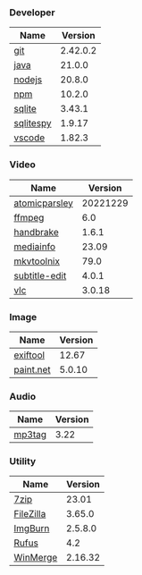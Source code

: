 
### Developer
Name                                                                       | Version
----                                                                       | -------
[git](https://github.com/git-for-windows/git/releases)                     | 2.42.0.2
[java](https://www.oracle.com/java/technologies/downloads/)                | 21.0.0
[nodejs](https://nodejs.org/en/download/current/)                          | 20.8.0
[npm](https://github.com/npm/cli)                                          | 10.2.0
[sqlite](http://www.sqlite.org/download.html)                              | 3.43.1
[sqlitespy](http://www.yunqa.de/delphi/doku.php/products/sqlitespy/index)  | 1.9.17
[vscode](https://code.visualstudio.com/updates)                            | 1.82.3

### Video
Name                                                                       | Version
----                                                                       | -------
[atomicparsley](https://github.com/wez/atomicparsley)                      | 20221229
[ffmpeg](http://www.ffmpeg.org/download.html)                              | 6.0
[handbrake](http://handbrake.fr/downloads.php)                             | 1.6.1
[mediainfo](http://mediaarea.net/us/MediaInfo/Download/Windows)            | 23.09
[mkvtoolnix](https://mkvtoolnix.download/downloads.html)                   | 79.0
[subtitle-edit](https://github.com/SubtitleEdit/subtitleedit/releases)     | 4.0.1
[vlc](https://www.videolan.org/vlc/download-windows.html)                  | 3.0.18

### Image
Name                                                                       | Version
----                                                                       | -------
[exiftool](http://www.sno.phy.queensu.ca/~phil/exiftool/)                  | 12.67
[paint.net](http://www.getpaint.net/download.html)                         | 5.0.10

### Audio
Name                                                                       | Version
----                                                                       | -------
[mp3tag](http://www.mp3tag.de/en/download.html)                            | 3.22

### Utility
Name                                                                       | Version
----                                                                       | -------
[7zip](http://www.7-zip.org/download.html)                                 | 23.01
[FileZilla](https://filezilla-project.org/download.php?show_all=1)         | 3.65.0
[ImgBurn](http://www.imgburn.com/index.php?act=download)                   | 2.5.8.0
[Rufus](https://github.com/pbatard/rufus/releases)                         | 4.2
[WinMerge](http://winmerge.org/downloads/)                                 | 2.16.32
